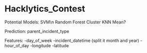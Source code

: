 # Hacklytics_Contest

Potential Models:
SVM\n
Random Forest
Cluster KNN Mean?

Prediction: parent_incident_type

Features:
-day_of_week
-incident_datetime (split it month and year)
-hour_of_day
-longitude
-latitude
